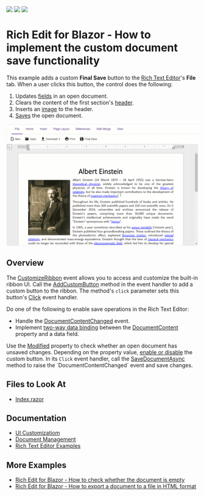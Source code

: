 <!-- default badges list -->
![](https://img.shields.io/endpoint?url=https://codecentral.devexpress.com/api/v1/VersionRange/524045765/22.1.4%2B)
[![](https://img.shields.io/badge/Open_in_DevExpress_Support_Center-FF7200?style=flat-square&logo=DevExpress&logoColor=white)](https://supportcenter.devexpress.com/ticket/details/T1109273)
[![](https://img.shields.io/badge/📖_How_to_use_DevExpress_Examples-e9f6fc?style=flat-square)](https://docs.devexpress.com/GeneralInformation/403183)
<!-- default badges end -->
# Rich Edit for Blazor - How to implement the custom document save functionality

This example adds a custom **Final Save** button to the [Rich Text Editor](https://docs.devexpress.com/Blazor/DevExpress.Blazor.RichEdit.DxRichEdit)'s **File** tab. When a user clicks this button, the control does the following:

1. Updates [fields](https://docs.devexpress.com/Blazor/DevExpress.Blazor.RichEdit.Field#remarks) in an open document.
2. Clears the content of the first section's [header](https://docs.devexpress.com/Blazor/DevExpress.Blazor.RichEdit.Section#section-headers-and-footers).
3. Inserts an [image](https://docs.devexpress.com/Blazor/DevExpress.Blazor.RichEdit.Image#remarks) to the header.
4. [Saves](https://docs.devexpress.com/Blazor/DevExpress.Blazor.RichEdit.DxRichEdit.SaveDocumentAsync(System.Threading.CancellationToken)) the open document.

![Blazor Rich Edit implement custom saving](images/custom-saving.gif)

## Overview

The [CustomizeRibbon](https://docs.devexpress.com/Blazor/DevExpress.Blazor.RichEdit.DxRichEdit.CustomizeRibbon) event allows you to access and customize the built-in ribbon UI. Call the [AddCustomButton](https://docs.devexpress.com/Blazor/DevExpress.Blazor.Office.BarItemCollection.AddCustomButton(System.Int32-System.String-System.Func-System.Threading.Tasks.Task-)) method in the event handler to add a custom button to the ribbon. The method's `click` parameter sets this button's [Click](https://docs.devexpress.com/Blazor/DevExpress.Blazor.Office.IBarButton.Click) event handler.

Do one of the following to enable save operations in the Rich Text Editor:

* Handle the [DocumentContentChanged](https://docs.devexpress.com/Blazor/DevExpress.Blazor.RichEdit.DxRichEdit.DocumentContentChanged) event.
* Implement [two-way data binding](https://docs.devexpress.com/Blazor/402330/common-concepts/two-way-data-binding) between the [DocumentContent](https://docs.devexpress.com/Blazor/DevExpress.Blazor.RichEdit.DxRichEdit.DocumentContent) property and a data field. 

Use the [Modified](https://docs.devexpress.com/Blazor/DevExpress.Blazor.RichEdit.DxRichEdit.Modified) property to check whether an open document has unsaved changes. Depending on the property value, [enable or disable](https://docs.devexpress.com/Blazor/DevExpress.Blazor.Office.IBarItem.GetEnabled) the custom button. In its `Click` event handler, call the [SaveDocumentAsync](https://docs.devexpress.com/Blazor/DevExpress.Blazor.RichEdit.DxRichEdit.SaveDocumentAsync(System.Threading.CancellationToken)) method to raise the `DocumentContentChanged` event and save changes.

## Files to Look At

- [Index.razor](./CS/SaveDocuments/Pages/Index.razor)

## Documentation

- [UI Customizatiom](https://docs.devexpress.com/Blazor/DevExpress.Blazor.RichEdit.DxRichEdit#ui-customization)
- [Document Management](https://docs.devexpress.com/Blazor/403344/rich-edit/document-management)
- [Rich Text Editor Examples](https://docs.devexpress.com/Blazor/403343/rich-edit/examples)

## More Examples

- [Rich Edit for Blazor - How to check whether the document is empty](https://github.com/DevExpress-Examples/blazor-dxrichedit-check-if-document-is-empty)
- [Rich Edit for Blazor - How to export a document to a file in HTML format](https://github.com/DevExpress-Examples/blazor-dxrichedit-export-to-html)
